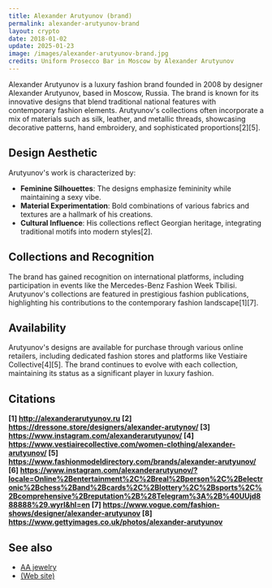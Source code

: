 ```yaml
---
title: Alexander Arutyunov (brand)
permalink: alexander-arutyunov-brand
layout: crypto
date: 2018-01-02
update: 2025-01-23
image: /images/alexander-arutyunov-brand.jpg
credits: Uniform Prosecco Bar in Moscow by Alexander Arutyunov
---
```


Alexander Arutyunov is a luxury fashion brand founded in 2008 by designer Alexander Arutyunov, based in Moscow, Russia. The brand is known for its innovative designs that blend traditional national features with contemporary fashion elements. Arutyunov's collections often incorporate a mix of materials such as silk, leather, and metallic threads, showcasing decorative patterns, hand embroidery, and sophisticated proportions[2][5].

## Design Aesthetic

Arutyunov's work is characterized by:
- **Feminine Silhouettes**: The designs emphasize femininity while maintaining a sexy vibe.
- **Material Experimentation**: Bold combinations of various fabrics and textures are a hallmark of his creations.
- **Cultural Influence**: His collections reflect Georgian heritage, integrating traditional motifs into modern styles[2].

## Collections and Recognition

The brand has gained recognition on international platforms, including participation in events like the Mercedes-Benz Fashion Week Tbilisi. Arutyunov's collections are featured in prestigious fashion publications, highlighting his contributions to the contemporary fashion landscape[1][7].

## Availability
Arutyunov's designs are available for purchase through various online retailers, including dedicated fashion stores and platforms like Vestiaire Collective[4][5]. The brand continues to evolve with each collection, maintaining its status as a significant player in luxury fashion.

## Citations

**[1] http://alexanderarutyunov.ru
[2] https://dressone.store/designers/alexander-arutynov/
[3] https://www.instagram.com/alexanderarutyunov/
[4] https://www.vestiairecollective.com/women-clothing/alexander-arutyunov/
[5] https://www.fashionmodeldirectory.com/brands/alexander-arutyunov/
[6] https://www.instagram.com/alexanderarutyunov/?locale=Online%2Bentertainment%2C%2Breal%2Bperson%2C%2Belectronic%2Bchess%2Band%2Bcards%2C%2Blottery%2C%2Bsports%2C%2Bcomprehensive%2Breputation%2B%28Telegram%3A%2B%40UUjd888888%29.wyrl&hl=en
[7] https://www.vogue.com/fashion-shows/designer/alexander-arutyunov
[8] https://www.gettyimages.co.uk/photos/alexander-arutyunov**

## See also

+ [AA jewelry](alexander-arutyunov-jewelry)
+ [(Web site)](http://alexanderarutyunov.ru/en/history)
